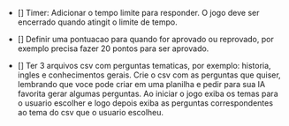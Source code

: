 - [] Timer: Adicionar o tempo limite para responder. O jogo deve ser encerrado quando atingit o limite de tempo.

- [] Definir uma pontuacao para quando for aprovado ou reprovado, por exemplo precisa fazer 20 pontos para ser aprovado.

- [] Ter 3 arquivos csv com perguntas tematicas, por exemplo: historia, ingles e conhecimentos gerais. Crie o csv com as perguntas que quiser, lembrando que voce pode criar em uma planilha e pedir para sua IA favorita gerar algumas perguntas. Ao iniciar o jogo exiba os temas para o usuario escolher e logo depois exiba as perguntas correspondentes ao tema do csv que o usuario escolheu.
